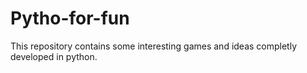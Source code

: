 # Pytho-for-fun
This repository contains some interesting games and ideas  completly developed in python.
